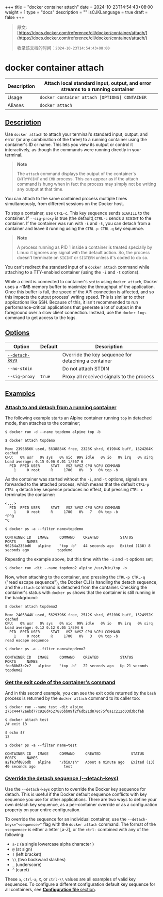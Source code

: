 +++
title = "docker container attach"
date = 2024-10-23T14:54:43+08:00
weight = 1
type = "docs"
description = ""
isCJKLanguage = true
draft = false
+++

> 原文: [https://docs.docker.com/reference/cli/docker/container/attach/](https://docs.docker.com/reference/cli/docker/container/attach/)
>
> 收录该文档的时间：`2024-10-23T14:54:43+08:00`

# docker container attach

| Description | Attach local standard input, output, and error streams to a running container |
| :---------- | ------------------------------------------------------------ |
| Usage       | `docker container attach [OPTIONS] CONTAINER`                |
| Aliases     | `docker attach`                                              |

## [Description](https://docs.docker.com/reference/cli/docker/container/attach/#description)

Use `docker attach` to attach your terminal's standard input, output, and error (or any combination of the three) to a running container using the container's ID or name. This lets you view its output or control it interactively, as though the commands were running directly in your terminal.

> **Note**
>
> The `attach` command displays the output of the container's `ENTRYPOINT` and `CMD` process. This can appear as if the attach command is hung when in fact the process may simply not be writing any output at that time.

You can attach to the same contained process multiple times simultaneously, from different sessions on the Docker host.

To stop a container, use `CTRL-c`. This key sequence sends `SIGKILL` to the container. If `--sig-proxy` is true (the default),`CTRL-c` sends a `SIGINT` to the container. If the container was run with `-i` and `-t`, you can detach from a container and leave it running using the `CTRL-p CTRL-q` key sequence.

> **Note**
>
> A process running as PID 1 inside a container is treated specially by Linux: it ignores any signal with the default action. So, the process doesn't terminate on `SIGINT` or `SIGTERM` unless it's coded to do so.

You can't redirect the standard input of a `docker attach` command while attaching to a TTY-enabled container (using the `-i` and `-t` options).

While a client is connected to container's `stdio` using `docker attach`, Docker uses a ~1MB memory buffer to maximize the throughput of the application. Once this buffer is full, the speed of the API connection is affected, and so this impacts the output process' writing speed. This is similar to other applications like SSH. Because of this, it isn't recommended to run performance-critical applications that generate a lot of output in the foreground over a slow client connection. Instead, use the `docker logs` command to get access to the logs.

## [Options](https://docs.docker.com/reference/cli/docker/container/attach/#options)

| Option                                                       | Default | Description                                         |
| ------------------------------------------------------------ | ------- | --------------------------------------------------- |
| [`--detach-keys`](https://docs.docker.com/reference/cli/docker/container/attach/#detach-keys) |         | Override the key sequence for detaching a container |
| `--no-stdin`                                                 |         | Do not attach STDIN                                 |
| `--sig-proxy`                                                | `true`  | Proxy all received signals to the process           |

## [Examples](https://docs.docker.com/reference/cli/docker/container/attach/#examples)

### [Attach to and detach from a running container](https://docs.docker.com/reference/cli/docker/container/attach/#attach-to-and-detach-from-a-running-container)

The following example starts an Alpine container running `top` in detached mode, then attaches to the container;



```console
$ docker run -d --name topdemo alpine top -b

$ docker attach topdemo

Mem: 2395856K used, 5638884K free, 2328K shrd, 61904K buff, 1524264K cached
CPU:   0% usr   0% sys   0% nic  99% idle   0% io   0% irq   0% sirq
Load average: 0.15 0.06 0.01 1/567 6
  PID  PPID USER     STAT   VSZ %VSZ CPU %CPU COMMAND
    1     0 root     R     1700   0%   3   0% top -b
```

As the container was started without the `-i`, and `-t` options, signals are forwarded to the attached process, which means that the default `CTRL-p CTRL-q` detach key sequence produces no effect, but pressing `CTRL-c` terminates the container:



```console
<...>
  PID  PPID USER     STAT   VSZ %VSZ CPU %CPU COMMAND
    1     0 root     R     1700   0%   7   0% top -b
^P^Q
^C

$ docker ps -a --filter name=topdemo

CONTAINER ID   IMAGE     COMMAND    CREATED          STATUS                       PORTS     NAMES
96254a235bd6   alpine    "top -b"   44 seconds ago   Exited (130) 8 seconds ago             topdemo
```

Repeating the example above, but this time with the `-i` and `-t` options set;



```console
$ docker run -dit --name topdemo2 alpine /usr/bin/top -b
```

Now, when attaching to the container, and pressing the `CTRL-p CTRL-q` ("read escape sequence"), the Docker CLI is handling the detach sequence, and the `attach` command is detached from the container. Checking the container's status with `docker ps` shows that the container is still running in the background:



```console
$ docker attach topdemo2

Mem: 2405344K used, 5629396K free, 2512K shrd, 65100K buff, 1524952K cached
CPU:   0% usr   0% sys   0% nic  99% idle   0% io   0% irq   0% sirq
Load average: 0.12 0.12 0.05 1/594 6
  PID  PPID USER     STAT   VSZ %VSZ CPU %CPU COMMAND
    1     0 root     R     1700   0%   3   0% top -b
read escape sequence

$ docker ps -a --filter name=topdemo2

CONTAINER ID   IMAGE     COMMAND    CREATED          STATUS          PORTS     NAMES
fde88b83c2c2   alpine    "top -b"   22 seconds ago   Up 21 seconds             topdemo2
```

### [Get the exit code of the container's command](https://docs.docker.com/reference/cli/docker/container/attach/#get-the-exit-code-of-the-containers-command)

And in this second example, you can see the exit code returned by the `bash` process is returned by the `docker attach` command to its caller too:



```console
$ docker run --name test -dit alpine
275c44472aebd77c926d4527885bb09f2f6db21d878c75f0a1c212c03d3bcfab

$ docker attach test
/# exit 13

$ echo $?
13

$ docker ps -a --filter name=test

CONTAINER ID   IMAGE     COMMAND     CREATED              STATUS                       PORTS     NAMES
a2fe3fd886db   alpine    "/bin/sh"   About a minute ago   Exited (13) 40 seconds ago             test
```

### [Override the detach sequence (--detach-keys)](https://docs.docker.com/reference/cli/docker/container/attach/#detach-keys)

Use the `--detach-keys` option to override the Docker key sequence for detach. This is useful if the Docker default sequence conflicts with key sequence you use for other applications. There are two ways to define your own detach key sequence, as a per-container override or as a configuration property on your entire configuration.

To override the sequence for an individual container, use the `--detach-keys="<sequence>"` flag with the `docker attach` command. The format of the `<sequence>` is either a letter [a-Z], or the `ctrl-` combined with any of the following:

- `a-z` (a single lowercase alpha character )
- `@` (at sign)
- `[` (left bracket)
- `\\` (two backward slashes)
- `_` (underscore)
- `^` (caret)

These `a`, `ctrl-a`, `X`, or `ctrl-\\` values are all examples of valid key sequences. To configure a different configuration default key sequence for all containers, see [**Configuration file** section](https://docs.docker.com/reference/cli/docker/#configuration-files).
